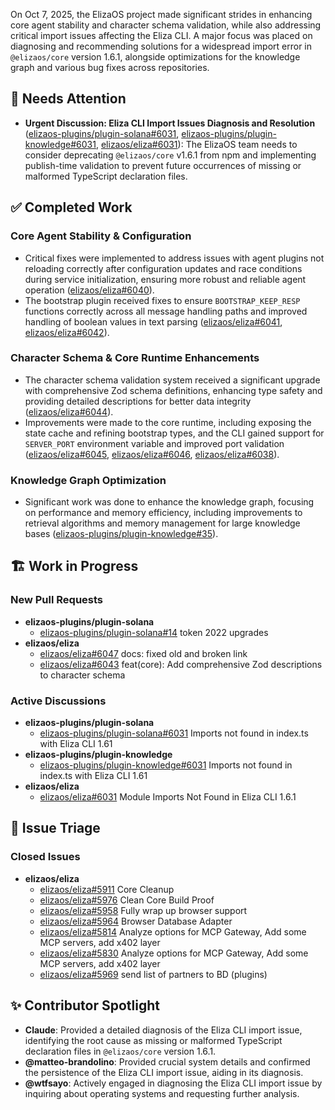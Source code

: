 On Oct 7, 2025, the ElizaOS project made significant strides in enhancing core agent stability and character schema validation, while also addressing critical import issues affecting the Eliza CLI. A major focus was placed on diagnosing and recommending solutions for a widespread import error in `@elizaos/core` version 1.6.1, alongside optimizations for the knowledge graph and various bug fixes across repositories.

## 🚨 Needs Attention
- **Urgent Discussion: Eliza CLI Import Issues Diagnosis and Resolution** ([elizaos-plugins/plugin-solana#6031](https://github.com/elizaos-plugins/plugin-solana/issues/6031), [elizaos-plugins/plugin-knowledge#6031](https://github.com/elizaos-plugins/plugin-knowledge/issues/6031), [elizaos/eliza#6031](https://github.com/elizaos/eliza/issues/6031)): The ElizaOS team needs to consider deprecating `@elizaos/core` v1.6.1 from npm and implementing publish-time validation to prevent future occurrences of missing or malformed TypeScript declaration files.

## ✅ Completed Work
### Core Agent Stability & Configuration
- Critical fixes were implemented to address issues with agent plugins not reloading correctly after configuration updates and race conditions during service initialization, ensuring more robust and reliable agent operation ([elizaos/eliza#6040](https://github.com/elizaos/eliza/pull/6040)).
- The bootstrap plugin received fixes to ensure `BOOTSTRAP_KEEP_RESP` functions correctly across all message handling paths and improved handling of boolean values in text parsing ([elizaos/eliza#6041](https://github.com/elizaos/eliza/pull/6041), [elizaos/eliza#6042](https://github.com/elizaos/eliza/pull/6042)).

### Character Schema & Core Runtime Enhancements
- The character schema validation system received a significant upgrade with comprehensive Zod schema definitions, enhancing type safety and providing detailed descriptions for better data integrity ([elizaos/eliza#6044](https://github.com/elizaos/eliza/pull/6044)).
- Improvements were made to the core runtime, including exposing the state cache and refining bootstrap types, and the CLI gained support for `SERVER_PORT` environment variable and improved port validation ([elizaos/eliza#6045](https://github.com/elizaos/eliza/pull/6045), [elizaos/eliza#6046](https://github.com/elizaos/eliza/pull/6046), [elizaos/eliza#6038](https://github.com/elizaos/eliza/pull/6038)).

### Knowledge Graph Optimization
- Significant work was done to enhance the knowledge graph, focusing on performance and memory efficiency, including improvements to retrieval algorithms and memory management for large knowledge bases ([elizaos-plugins/plugin-knowledge#35](https://github.com/elizaos-plugins/plugin-knowledge/pull/35)).

## 🏗️ Work in Progress
### New Pull Requests
- **elizaos-plugins/plugin-solana**
    - [elizaos-plugins/plugin-solana#14](https://github.com/elizaos-plugins/plugin-solana/pull/14) token 2022 upgrades
- **elizaos/eliza**
    - [elizaos/eliza#6047](https://github.com/elizaos/eliza/pull/6047) docs: fixed old and broken link
    - [elizaos/eliza#6043](https://github.com/elizaos/eliza/pull/6043) feat(core): Add comprehensive Zod descriptions to character schema

### Active Discussions
- **elizaos-plugins/plugin-solana**
    - [elizaos-plugins/plugin-solana#6031](https://github.com/elizaos-plugins/plugin-solana/issues/6031) Imports not found in index.ts with Eliza CLI 1.61
- **elizaos-plugins/plugin-knowledge**
    - [elizaos-plugins/plugin-knowledge#6031](https://github.com/elizaos-plugins/plugin-knowledge/issues/6031) Imports not found in index.ts with Eliza CLI 1.61
- **elizaos/eliza**
    - [elizaos/eliza#6031](https://github.com/elizaos/eliza/issues/6031) Module Imports Not Found in Eliza CLI 1.6.1

## 🐞 Issue Triage
### Closed Issues
- **elizaos/eliza**
    - [elizaos/eliza#5911](https://github.com/elizaos/eliza/issues/5911) Core Cleanup
    - [elizaos/eliza#5976](https://github.com/elizaos/eliza/issues/5976) Clean Core Build Proof
    - [elizaos/eliza#5958](https://github.com/elizaos/eliza/issues/5958) Fully wrap up browser support
    - [elizaos/eliza#5964](https://github.com/elizaos/eliza/issues/5964) Browser Database Adapter
    - [elizaos/eliza#5814](https://github.com/elizaos/eliza/issues/5814) Analyze options for MCP Gateway, Add some MCP servers, add x402 layer
    - [elizaos/eliza#5830](https://github.com/elizaos/eliza/issues/5830) Analyze options for MCP Gateway, Add some MCP servers, add x402 layer
    - [elizaos/eliza#5969](https://github.com/elizaos/eliza/issues/5969) send list of partners to BD (plugins)

## ✨ Contributor Spotlight
- **Claude**: Provided a detailed diagnosis of the Eliza CLI import issue, identifying the root cause as missing or malformed TypeScript declaration files in `@elizaos/core` version 1.6.1.
- **@matteo-brandolino**: Provided crucial system details and confirmed the persistence of the Eliza CLI import issue, aiding in its diagnosis.
- **@wtfsayo**: Actively engaged in diagnosing the Eliza CLI import issue by inquiring about operating systems and requesting further analysis.